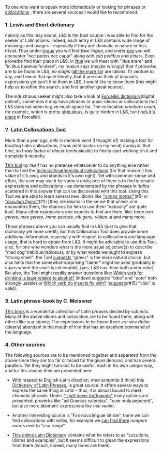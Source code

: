 
To one who want to speak more idiomatically or looking for phrases or [collocations](https://en.wikipedia.org/wiki/Collocation) , there are several sources I would like to recommend:

### 1. Lewis and Short dictionary

naïvely as this may sound, L&S is the best source I was able to find for the seeker of Latin idioms. Indeed, each entry in L&S contains wide range of meanings and usages - especially if they are idiomatic in nature or less trivial. Thus under [lingua][1] you will find *fave lingua*, and under [pes][2] you will encounter "nec pedes nec caput" along with *sub pedibus* and others. Even proverbs find their place in L&S: in [litus][3] we will meet with "litus arare" and "in litus harenas fundere"; my reason says (maybe wrongly) that if proverbs are to be found in L&S, *eo magis* ([all the more so][4]) are idioms. I'll venture to say, and I mean that quite literally, that if one can think of idiomatic expressions yet can't find them in L&S, I would like to know them (this might help us to refine the search, and find another great source).

The industrious seeker might also take a look at [Forcellini dictionary][5](digital online!), sometimes it may have phrases or quasi-idioms or collocations that L&S does not seem to give much space for. The collocation *praebere usum*, for example, which is pretty [ubiquitous][6], is quite hidden in L&S, but [finds it's place][7] in Forcellini.

### 2. [Latin Collocations Tool][8]
More than a year ago, *mihi in mentem venit* (I thought of) making a tool for locating Latin collocations; it was *ante oculos* (in my mind) during all that time, so I was *laetus et alacer* (enthusiastic) to finally start working on it and complete it recently.

[This tool][8] by itself has no pretense whatsoever to do anything else rather than to find the [technical/mathematical collocations][9] (for that reason it has value of it's own, and stands in it's own right). Yet with common-sense and effort, the user may use it for various ends; one of them is to find idiomatic expressions and collocations - as demonstrated by the phrases in *italics* scattered in this answer that can be discovered with this tool. Using this Tool we are able to learn several new idioms like [*"rumpe moras!"*][10](#5) or [*"osculum figere"*][11](#2) [they are idioms in the sense that unless one encounters them, the chances for him to use them "naturally" are quite low]. Many other expressions one expects to find are there, like: *bene rem gerere*, *mos gerere*, *immo pectore*, *niti genu*, *videre ut* and many more.

Those phrases above you can usually find in L&S (just to give that dictionary yet more credit), but this Collocation Tool does provide some additional information, especially with respect to collocations and language usage, that is hard to obtain from L&S. It might be advisable to use this Tool, also, for one who wonders what is the more usual adjective(s) to describe "mad dog"(rabidus/rabiosus), or by what words we ought to express "strong smell": the Tool [suggests][12] "gravis" is the more natural choice, but also hints that the somewhat-surprising "taeter" might be used (probably in cases where the smell is intolerable). [yes, L&S has them both under odor]. But also, the Tool might readily answer questions like: [Which verb for drinking is least related to alcohol?][13] (indeed suggests "bibo" and "poto" both strongly usable) or [Which verb do insects fly with?][14] ([suggests][15](#15) "volo" is valid).

### 3. Latin phrase-book by C. Meissner
[This book][16] is a wonderful collection of Latin phrases divided by subjects. Many of the above idioms and collocation are to be found there, along with others like *sua sponte*; The expressions to be found there are *sine dubio* (clearly) abundant in the mouth of him that has an excellent command of the language.

### 4. Other sources 
The following sources are to be mentioned together and separated from the above since they are too far or broad for the given demand, and has several parallels. Yet they might turn out to be useful, each in his own unique way, and for this reason they are presented here:     

 - With respect to English-Latin direction, *mea sententia* (I think) this [Dictionary of Latin Phrases][17], is great source. It offers several ways to express the same thing in Latin - thus, it is almost bound to meet idiomatic phrases. Under ["it will never be/happen"][18] many options are presented: proverbs like "ad Graecas calendas", "cum mula pepererit", but also more idiomatic expressions like *usu veniet*.

 - Another interesting source is "Fax nova linguæ latinæ", there we can find collocations with verbs, for example we [can find there][19] *rumpere moras* next to "risu rumpi".

 - [This online Latin Dictionary][20] contains what he refers to as "Locutions, idioms and examples", but it seems difficult to glean the expressions from there (which, indeed, many times are there).


  [1]: http://www.perseus.tufts.edu/hopper/text?doc=lingua&fromdoc=Perseus%3Atext%3A1999.04.0059
  [2]: http://www.perseus.tufts.edu/hopper/text?doc=pes&fromdoc=Perseus%3Atext%3A1999.04.0059
  [3]: http://www.perseus.tufts.edu/hopper/text?doc=Perseus%3Atext%3A1999.04.0059%3Aentry%3Dlitus3
  [4]: https://latin.stackexchange.com/questions/463/all-the-more-so
  [5]: http://lexica.linguax.com/forc2.php
  [6]: https://latin.packhum.org/concordance?q=%23praeb%20%7E%20%23usum
  [7]: https://books.google.com/books?id=cDyBMTvi1-kC&pg=PT491&lpg=PT491&dq=Praebere%20usum,%20utilem%20esse.%20Plin.%20ibid&source=bl&ots=mIEE5CTHoc&sig=ACfU3U2_IqH1w8y0SfPIQk70QFUg2ytkwQ&hl=en&sa=X&ved=2ahUKEwiuv5X_j8jrAhW-RxUIHVtyCIIQ6AEwAXoECAQQAQ#v=onepage&q=Praebere%20usum%2C%20utilem%20esse.%20Plin.%20ibid&f=false
  [8]: https://danelh.github.io/collocations/
  [9]: https://en.wikipedia.org/wiki/Collocation#Statistically_significant_collocation
  [10]: https://danelh.github.io/collocations/?lemma=mora&algo=w2
  [11]: https://danelh.github.io/collocations/?lemma=osculum&algo=w2
  [12]: https://danelh.github.io/collocations/?lemma=odor&algo=w2
  [13]: https://latin.stackexchange.com/questions/734/which-verb-for-drinking-is-least-related-to-alcohol
  [14]: https://latin.stackexchange.com/questions/6626/which-verb-do-insects-fly-with
  [15]: https://danelh.github.io/collocations/?algo=r8&lemma=musca
  [16]: https://www.gutenberg.org/files/50280/50280-h/50280-h.htm
  [17]: https://books.google.com/books?id=cI8SAAAAIAAJ&printsec=frontcover&source=gbs_book_other_versions_r&redir_esc=y#v=onepage&q&f=false
  [18]: https://books.google.com/books?id=Mt9FAQAAMAAJ&pg=PA682&lpg=PA682&dq=It%20will%20Nevea%20be,%20happen%3B%20nunquam,%20nullo%20unquam%20tempore%20id%20fiet,%20continget,%20obtinget,%20cadet,%20%C3%A2ccidet,%20eveniet,%20usu%20veniet,%20futurum%20est,%20ad%20Gr%C3%A6cas%20calendas,%20cum%20mula%20pepererit,%20mare%20tulerit%20vitem,&source=bl&ots=56W89od0du&sig=ACfU3U1yooB-R-V5rMASHnCUBptO1YKbNQ&hl=en&sa=X&redir_esc=y#v=onepage&q=It%20will%20Nevea%20be%2C%20happen%3B%20nunquam%2C%20nullo%20unquam%20tempore%20id%20fiet%2C%20continget%2C%20obtinget%2C%20cadet%2C%20%C3%A2ccidet%2C%20eveniet%2C%20usu%20veniet%2C%20futurum%20est%2C%20ad%20Gr%C3%A6cas%20calendas%2C%20cum%20mula%20pepererit%2C%20mare%20tulerit%20vitem%2C&f=false
  [19]: https://books.google.com/books?id=3NrptHtMhjMC&pg=PP35&lpg=PP35&dq=Fax+nova+lingu%C3%A6+latin%C3%A6&source=bl&ots=I_Su6GwApw&sig=ACfU3U294wf0FHDPvrBuMzWf-2gW8p7Fkw&hl=en&sa=X&ved=2ahUKEwilzOeD9antAhXWThUIHcwiDe8Q6AEwEnoECAYQAg#v=onepage&q=rumpo%20moras&f=false
  [20]: https://www.online-latin-dictionary.com/latin-english-dictionary.php
